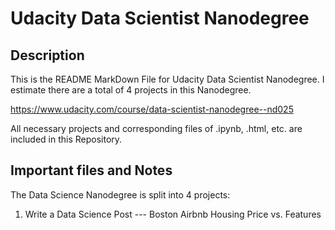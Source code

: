 # Udacity Data Scientist Nanodegree

## Description
This is the README MarkDown File for Udacity Data Scientist Nanodegree. I estimate there are a total of 4 projects in this Nanodegree.

<https://www.udacity.com/course/data-scientist-nanodegree--nd025>

All necessary projects and corresponding files of .ipynb, .html, etc. are included in this Repository.

## Important files and Notes

The Data Science Nanodegree is split into 4 projects:
1. Write a Data Science Post --- Boston Airbnb Housing Price vs. Features

